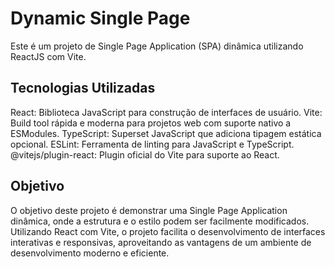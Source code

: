 # Dynamic Single Page
Este é um projeto de Single Page Application (SPA) dinâmica utilizando ReactJS com Vite.

## Tecnologias Utilizadas
React: Biblioteca JavaScript para construção de interfaces de usuário.
Vite: Build tool rápida e moderna para projetos web com suporte nativo a ESModules.
TypeScript: Superset JavaScript que adiciona tipagem estática opcional.
ESLint: Ferramenta de linting para JavaScript e TypeScript.
@vitejs/plugin-react: Plugin oficial do Vite para suporte ao React.

## Objetivo
O objetivo deste projeto é demonstrar uma Single Page Application dinâmica, onde a estrutura e o estilo podem ser facilmente modificados. Utilizando React com Vite, o projeto facilita o desenvolvimento de interfaces interativas e responsivas, aproveitando as vantagens de um ambiente de desenvolvimento moderno e eficiente.
